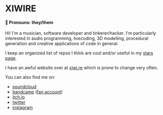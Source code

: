 # XIWIRE

#### 💬 Pronouns: they/them

Hi! I'm a musician, software developer and tinkerer/hacker. I'm particularly interested in audio programming, livecoding, 3D modelling, procedural generation and creative applications of code in general.

I keep an organized list of repos I think are cool and/or useful in my [stars page](https://github.com/xiwire?tab=stars).

I have an awful website over at [xiwi.re](https://xiwi.re) which is prone to change very often.

You can also find me on:
- [soundcloud](https://soundcloud.com/xiwire)
- [bandcamp](https://xiwire.bandcamp.com) ([fan account](https://bandcamp.com/xiwire))
- [itch.io](https://xiwire.itch.io/)
- [twitter](https://twitter.com/xiwire_)
- [instagram](https://instagram.com/xiwire_)
